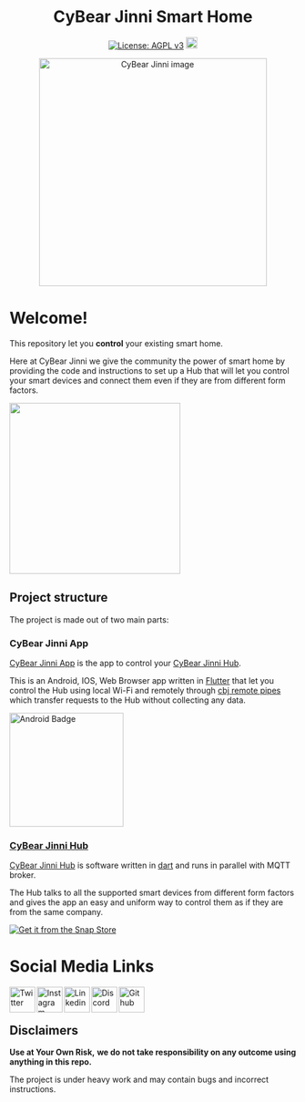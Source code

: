 <h1 align="center">CyBear Jinni Smart Home</h1>

<div align="center">
  
[![License: AGPL v3](https://img.shields.io/badge/License-AGPL%20v3-blue.svg)](https://www.gnu.org/licenses/agpl-3.0) [<img src="https://badges.frapsoft.com/os/v1/open-source-200x33.png?v=103" alt="Open Source Love" height="20">](https://en.wikipedia.org/wiki/Open_source)

</div>


[<div align="center"><img alt="CyBear Jinni image" height="400" src="https://user-images.githubusercontent.com/9304740/120159847-5103f580-c1fe-11eb-86ca-dc948e887a95.png"></div>](https://github.com/CyBear-Jinni/CBJ_Smart-Home)


# Welcome!

This repository let you **control** your existing smart home.

Here at CyBear Jinni we give the community the power of smart home by providing the code and instructions to set up a Hub that will let you control your smart devices and connect them even if they are from different form factors.  


<img src="https://i.imgur.com/jqDYnBm.gif" height="300">

## Project structure

The project is made out of two main parts:

### CyBear Jinni App

[CyBear Jinni App](https://github.com/CyBear-Jinni/cbj_app) is the app to control your [CyBear Jinni Hub](https://github.com/CyBear-Jinni/cbj_hub).

This is an Android, IOS, Web Browser app written in [Flutter](https://flutter.dev) that let you control the Hub using local Wi-Fi and remotely through [cbj remote pipes](https://github.com/CyBear-Jinni/cbj_remote-pipes) which transfer requests to the Hub without collecting any data.

<a href="https://play.google.com/store/apps/details?id=com.cybearjinni.app">
<img border="0" align="middle" alt="Android Badge" src="https://user-images.githubusercontent.com/9304740/117003444-8b58a080-aced-11eb-94bc-bfb2505f515d.png" width=200>

### CyBear Jinni Hub


[CyBear Jinni Hub](https://github.com/CyBear-Jinni/cbj_hub) is software written in [dart](https://dart.dev) and runs in parallel with MQTT broker.
  
The Hub talks to all the supported smart devices from different form factors and gives the app an easy and uniform way to control them as if they are from the same company.


[![Get it from the Snap Store](https://snapcraft.io/static/images/badges/en/snap-store-black.svg)](https://snapcraft.io/cbj-hub)
 

# Social Media Links

<a href="https://twitter.com/CyBearJinni">
<img align="left" alt="Twitter" width="45px" src="https://cdn.cdnlogo.com/logos/t/96/twitter-icon.svg" /></a>
<a href="https://www.instagram.com/cybearjinni/?igshid=rfllj6qbv6l8">
<img align="left" alt="Instagram" width="45px" src="https://cdn.icon-icons.com/icons2/1753/PNG/512/iconfinder-social-media-applications-3instagram-4102579_113804.png" /></a>
<a href="https://www.linkedin.com/company/cybear-jinni">
<img align="left" alt="Linkedin" width="45px" src="https://cdn.icon-icons.com/icons2/1099/PNG/512/1485482199-linkedin_78667.png" /></a>
<a href="https://discord.gg/mUXfwUY">
<img align="left" alt="Discord" width="45px" src="https://cdn.icon-icons.com/icons2/2108/PNG/512/discord_icon_130958.png" /></a>
<a href="https://github.com/CyBear-Jinni">
<img align="left" alt="Github" width="45px" src="https://seeklogo.com/images/G/github-colored-logo-FDDF6EB1F0-seeklogo.com.png" /></a>
<br/><br/>

## Disclaimers

**Use at Your Own Risk,**
**we do not take responsibility on any outcome using anything in this repo.**

The project is under heavy work and may contain bugs and incorrect instructions.
